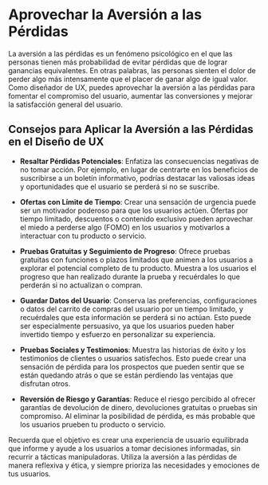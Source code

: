 # Aprovechar la Aversión a las Pérdidas

La aversión a las pérdidas es un fenómeno psicológico en el que las personas tienen más probabilidad de evitar pérdidas que de lograr ganancias equivalentes. En otras palabras, las personas sienten el dolor de perder algo más intensamente que el placer de ganar algo de igual valor. Como diseñador de UX, puedes aprovechar la aversión a las pérdidas para fomentar el compromiso del usuario, aumentar las conversiones y mejorar la satisfacción general del usuario.

## Consejos para Aplicar la Aversión a las Pérdidas en el Diseño de UX

- **Resaltar Pérdidas Potenciales**: Enfatiza las consecuencias negativas de no tomar acción. Por ejemplo, en lugar de centrarte en los beneficios de suscribirse a un boletín informativo, podrías destacar las valiosas ideas y oportunidades que el usuario se perderá si no se suscribe.

- **Ofertas con Límite de Tiempo**: Crear una sensación de urgencia puede ser un motivador poderoso para que los usuarios actúen. Ofertas por tiempo limitado, descuentos o contenido exclusivo pueden aprovechar el miedo a perderse algo (FOMO) en los usuarios y motivarlos a interactuar con tu producto o servicio.

- **Pruebas Gratuitas y Seguimiento de Progreso**: Ofrece pruebas gratuitas con funciones o plazos limitados que animen a los usuarios a explorar el potencial completo de tu producto. Muestra a los usuarios el progreso que han realizado durante la prueba y recuérdales lo que perderán si no actualizan o compran.

- **Guardar Datos del Usuario**: Conserva las preferencias, configuraciones o datos del carrito de compras del usuario por un tiempo limitado, y recuérdales que esta información se perderá si no actúan. Esto puede ser especialmente persuasivo, ya que los usuarios pueden haber invertido tiempo y esfuerzo en personalizar su experiencia.

- **Pruebas Sociales y Testimonios**: Muestra las historias de éxito y los testimonios de clientes o usuarios satisfechos. Esto puede crear una sensación de pérdida para los prospectos que pueden sentir que se están quedando atrás o que se están perdiendo las ventajas que disfrutan otros.

- **Reversión de Riesgo y Garantías**: Reduce el riesgo percibido al ofrecer garantías de devolución de dinero, devoluciones gratuitas o pruebas sin compromiso. Al eliminar la posibilidad de pérdida, es más probable que los usuarios prueben tu producto o servicio.

Recuerda que el objetivo es crear una experiencia de usuario equilibrada que informe y ayude a los usuarios a tomar decisiones informadas, sin recurrir a tácticas manipuladoras. Utiliza la aversión a las pérdidas de manera reflexiva y ética, y siempre prioriza las necesidades y emociones de tus usuarios.
